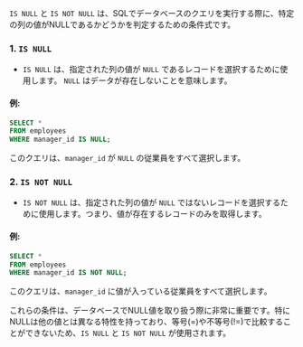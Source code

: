 `IS NULL` と `IS NOT NULL` は、SQLでデータベースのクエリを実行する際に、特定の列の値がNULLであるかどうかを判定するための条件式です。

### 1. `IS NULL`
- `IS NULL` は、指定された列の値が `NULL` であるレコードを選択するために使用します。 `NULL` はデータが存在しないことを意味します。

#### 例:
```sql
SELECT * 
FROM employees 
WHERE manager_id IS NULL;
```
このクエリは、`manager_id` が `NULL` の従業員をすべて選択します。

### 2. `IS NOT NULL`
- `IS NOT NULL` は、指定された列の値が `NULL` ではないレコードを選択するために使用します。つまり、値が存在するレコードのみを取得します。

#### 例:
```sql
SELECT * 
FROM employees 
WHERE manager_id IS NOT NULL;
```
このクエリは、`manager_id` に値が入っている従業員をすべて選択します。

これらの条件は、データベースでNULL値を取り扱う際に非常に重要です。特にNULLは他の値とは異なる特性を持っており、等号(=)や不等号(!=)で比較することができないため、`IS NULL` と `IS NOT NULL` が使用されます。
